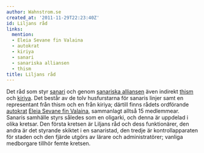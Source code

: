 ```yaml
---
author: Wahnstrom.se
created_at: '2011-11-29T22:23:40Z'
id: Liljans råd
links:
  mention:
  - Eleia Sevane fin Valaina
  - autokrat
  - kiriya
  - sanari
  - sanariska alliansen
  - thism
title: Liljans råd
---
```


Det råd som styr [sanari] och genom [sanariska alliansen] även indirekt [thism] och [kiriya]. Det
består av de tolv husfurstarna för sanaris linjer samt en representant från thism och en från
kiriya; därtill finns rådets ordförande [autokrat][] [Eleia Sevane fin Valaina], sammanlagt alltså
15 medlemmear. Sanaris samhälle styrs således som en oligarki, och denna är uppdelad i olika
kretsar. Den första kretsen är Liljans råd och dess funktionärer, den andra är det styrande skiktet
i en sanaristad, den tredje är kontrollapparaten för staden och den fjärde utgörs av lärare och
administratörer; vanliga medborgare tillhör femte kretsen.

  [sanari]: sanari
  [sanariska alliansen]: sanariska_alliansen
  [thism]: thism
  [kiriya]: kiriya
  [autokrat]: autokrat
  [Eleia Sevane fin Valaina]: Eleia_Sevane_fin_Valaina
